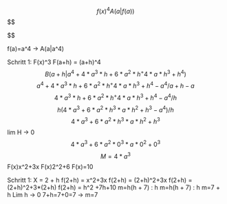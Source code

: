 $$
f(x)^4 A(a|f(a))
$$
$$

$$

$$
$$
f(a)=a^4 -> A(a|a^4)

Schritt 1:
F(x)^3
F(a+h) = (a+h)^4
$$ B(a+h | a^4+4*a^3*h+6*a^2*h^+4*a*h^3+h^4)
$$
$$  a^4+4*a^3*h+6*a^2*h^+4*a*h^3+h^4-a^4 / a+h -a
$$
$$ 4*a^3*h+6*a^2*h^+4*a*h^3+h^4-a^4 / h
$$
$$ h(4*a^3+6*a^2*h^3*a*h^2+h^3-a^4) /h
$$
$$ 4*a^3+6*a^2*h^3*a*h^2+h^3
$$
lim H -> 0
$$ 4*a^3+6*a^2*0^3*a*0^2+0^3
$$
$$ M= 4*a^3
$$F(x)x^2+3x
F(x)2^2+6
F(x)=10


Schritt 1:
X = 2 + h
f(2+h) = x^2+3x
f(2+h) = (2+h)^2+3x
f(2+h) = (2+h)^2+3*(2+h)
f(2+h) = h^2 +7h+10
m=h(h + 7) : h
m=h(h + 7) : h
m=7 + h
Lim h -> 0
7+h=7+0=7 -> m=7


